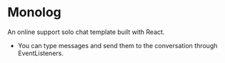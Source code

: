 # Monolog
An online support solo chat template built with React.
* You can type messages and send them to the conversation through EventListeners.
